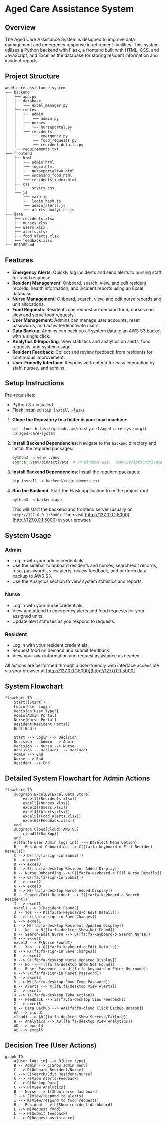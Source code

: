 # Aged Care Assistance System

## Overview
The Aged Care Assistance System is designed to improve data management and emergency response in retirement facilities. This system utilizes a Python backend with Flask, a frontend built with HTML, CSS, and JavaScript, and Excel as the database for storing resident information and incident reports.

## Project Structure
```
aged-care-assistance-system
├── backend
│   ├── app.py
│   ├── database
│   │   └── excel_manager.py
│   ├── routes
│   │   ├── admin
│   │   │   └── admin.py
│   │   ├── nurses
│   │   │   └── nurseportal.py
│   │   └── residents
│   │       ├── emergency.py
│   │       ├── food_requests.py
│   │       └── resident_details.py
│   └── requirements.txt
├── frontend
│   ├── html
│   │   ├── admin.html
│   │   ├── login.html
│   │   ├── nurseportaltwo.html
│   │   ├── ondemand_food.html
│   │   └── residents_index.html
│   ├── css
│   │   └── styles.css
│   └── js
│       ├── main.js
│       ├── login_hash.js
│       ├── admin_alerts.js
│       └── alerts_analytics.js
├── data
│   ├── residents.xlsx
│   ├── nurses.xlsx
│   ├── users.xlsx
│   ├── alerts.xlsx
│   ├── food_alerts.xlsx
│   └── feedback.xlsx
└── README.md
```

## Features
- **Emergency Alerts**: Quickly log incidents and send alerts to nursing staff for rapid response.
- **Resident Management**: Onboard, search, view, and edit resident records, health information, and incident reports using an Excel database.
- **Nurse Management**: Onboard, search, view, and edit nurse records and unit allocations.
- **Food Requests**: Residents can request on-demand food; nurses can view and serve food requests.
- **User Management**: Admins can manage user accounts, reset passwords, and activate/deactivate users.
- **Data Backup**: Admins can back up all system data to an AWS S3 bucket with a single click.
- **Analytics & Reporting**: View statistics and analytics on alerts, food requests, and system usage.
- **Resident Feedback**: Collect and review feedback from residents for continuous improvement.
- **User-Friendly Interface**: Responsive frontend for easy interaction by staff, nurses, and admins.

## Setup Instructions
Pre-requisites:
- Python 3.x installed
- Flask installed (`pip install Flask`)

1. **Clone the Repository to a folder in your local machine**:
   ```bash
   git clone https://github.com/drishya-r1/aged-care-system.git
   cd aged-care-system
   ```
2. **Install Backend Dependencies**:
   Navigate to the `backend` directory and install the required packages:
   ```bash
   python3 -m venv .venv
   source .venv/bin/activate  # On Windows use: .venv\Scripts\activate

   ```

3. **Install Backend Dependencies**:
   Install the required packages:
   ```bash
   pip install -r backend/requirements.txt
   ```

4. **Run the Backend**:
   Start the Flask application from the project root:
   ```bash
   python3 -m backend.app
   ```
   This will start the backend and frontend server (usually on `http://127.0.0.1:5000`).
   Then visit [http://127.0.0.1:5000](http://127.0.0.1:5000)  in your browser.

## System Usage

### Admin
- Log in with your admin credentials.
- Use the sidebar to onboard residents and nurses, search/edit records, reset passwords, view alerts, review feedback, and perform data backup to AWS S3.
- Use the Analytics section to view system statistics and reports.

### Nurse
- Log in with your nurse credentials.
- View and attend to emergency alerts and food requests for your assigned units.
- Update alert statuses as you respond to requests.

### Resident
- Log in with your resident credentials.
- Request food on demand and submit feedback.
- View your own information and request assistance as needed.

All actions are performed through a user-friendly web interface accessible via your browser at [http://127.0.0.1:5000](http://127.0.0.1:5000).

## System Flowchart

```mermaid
flowchart TD
    Start([Start])
    Login[User Login]
    Decision{User Type?}
    Admin[Admin Portal]
    Nurse[Nurse Portal]
    Resident[Resident Portal]
    End([End])

    Start --> Login --> Decision
    Decision -- Admin --> Admin
    Decision -- Nurse --> Nurse
    Decision -- Resident --> Resident
    Admin --> End
    Nurse --> End
    Resident --> End
```

## Detailed System Flowchart for Admin Actions

```mermaid
flowchart TD
    subgraph ExcelDB[Excel Data Store]
        excel1[(Residents.xlsx)]
        excel2[(Nurses.xlsx)]
        excel3[(Users.xlsx)]
        excel4[(Alerts.xlsx)]
        excel5[(Food_Alerts.xlsx)]
        excel6[(Feedback.xlsx)]
    end
    subgraph Cloud[Cloud: AWS S3]
        cloud1((Backup))
    end
    A([fa:fa-user Admin logs in]) --> B{Select Menu Option}
    B -- Resident Onboarding --> C([fa:fa-keyboard-o Fill Resident Details])
    C --> D([fa:fa-sign-in Submit])
    D --> excel1
    D --> excel3
    D --> E([fa:fa-desktop Resident Added Display])
    B -- Nurse Onboarding --> F([fa:fa-keyboard-o Fill Nurse Details])
    F --> G([fa:fa-sign-in Submit])
    G --> excel2
    G --> excel3
    G --> H([fa:fa-desktop Nurse Added Display])
    B -- Search/Edit Resident --> I([fa:fa-keyboard-o Search Resident])
    I --> excel1
    excel1 --> J{Resident Found?}
    J -- Yes --> K([fa:fa-keyboard-o Edit Details])
    K --> L([fa:fa-sign-in Save Changes])
    L --> excel1
    L --> M([fa:fa-desktop Resident Updated Display])
    J -- No --> N([fa:fa-desktop Show Not Found])
    B -- Search/Edit Nurse --> O([fa:fa-keyboard-o Search Nurse])
    O --> excel2
    excel2 --> P{Nurse Found?}
    P -- Yes --> Q([fa:fa-keyboard-o Edit Details])
    Q --> R([fa:fa-sign-in Save Changes])
    R --> excel2
    R --> S([fa:fa-desktop Nurse Updated Display])
    P -- No --> T([fa:fa-desktop Show Not Found])
    B -- Reset Password --> U([fa:fa-keyboard-o Enter Username])
    U --> V([fa:fa-sign-in Reset Password])
    V --> excel3
    V --> W([fa:fa-desktop Show Temp Password])
    B -- Alerts --> X([fa:fa-desktop View Alerts])
    X --> excel4
    X --> Y([fa:fa-desktop Take Action])
    B -- Feedback --> Z([fa:fa-desktop View Feedback])
    Z --> excel6
    B -- Data Backup --> AA([fa:fa-cloud Click Backup Button])
    AA --> cloud1
    cloud1 --> AB([fa:fa-desktop Show Success/Failure])
    B -- Analytics --> AD([fa:fa-desktop View Analytics])
    AD --> excel4
    AD --> excel5
```

## Decision Tree (User Actions)

```mermaid
graph TD
    A[User logs in] --> B{User type}
    B -- Admin --> C[Show admin menu]
    C --> D[Onboard Resident/Nurse]
    C --> E[Search/Edit Resident/Nurse]
    C --> F[View Alerts/Feedback]
    C --> G[Backup Data]
    C --> H[View Analytics]
    B -- Nurse --> I[Show nurse dashboard]
    I --> J[View/respond to alerts]
    I --> K[View/respond to food requests]
    B -- Resident --> L[Show resident dashboard]
    L --> M[Request food]
    L --> N[Submit feedback]
    L --> O[Request assistance]
```
